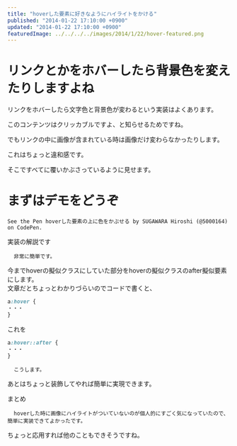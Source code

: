 ```yaml
---
title: "hoverした要素に好きなようにハイライトをかける"
published: "2014-01-22 17:10:00 +0900"
updated: "2014-01-22 17:10:00 +0900"
featuredImage: ../../../../images/2014/1/22/hover-featured.png
---
```


# リンクとかをホバーしたら背景色を変えたりしますよね

リンクをホバーしたら文字色と背景色が変わるという実装はよくあります。

このコンテンツはクリッカブルですよ、と知らせるためですね。

でもリンクの中に画像が含まれている時は画像だけ変わらなかったりします。

これはちょっと違和感です。

そこですべてに覆いかぶさっているように見せます。

# まずはデモをどうぞ

    See the Pen hoverした要素の上に色をかぶせる by SUGAWARA Hiroshi (@5000164) on CodePen.

実装の解説です

      非常に簡単です。
 今までhoverの擬似クラスにしていた部分をhoverの擬似クラスのafter擬似要素にします。  
文章だとちょっとわかりづらいのでコードで書くと、

```css
a:hover {
・・・
}
```

これを

```css
a:hover::after {
・・・
}
```

      こうします。
あとはちょっと装飾してやれば簡単に実現できます。

まとめ

      hoverした時に画像にハイライトがついていないのが個人的にすごく気になっていたので、簡単に実装できてよかったです。
ちょっと応用すれば他のこともできそうですね。
